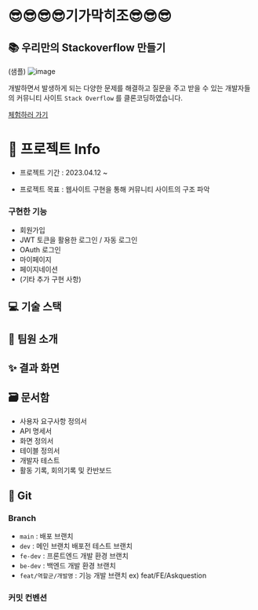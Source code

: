 # 😎😎😎😎기가막히조😎😎😎

## 📚 우리만의 Stackoverflow 만들기

(샘플)
![image](https://user-images.githubusercontent.com/50021232/231765201-f3ddb357-5996-4495-b4c7-e6b51ae86b4d.png)

개발하면서 발생하게 되는 다양한 문제를 해결하고 질문을 주고 받을 수 있는 개발자들의 커뮤니티 사이트 `Stack Overflow` 를 클론코딩하였습니다.

[체험하러 가기](https://www.notion.so/%EB%B0%B0%ED%8F%AC%EB%A7%81%ED%81%AC)



# 📜 프로젝트 Info

- 프로젝트 기간 : 2023.04.12 ~

- 프로젝트 목표 : 웹사이트 구현을 통해 커뮤니티 사이트의 구조 파악

### 구현한 기능

- 회원가입
- JWT 토큰을 활용한 로그인 / 자동 로그인
- OAuth 로그인
- 마이페이지
- 페이지네이션
- (기타 추가 구현 사항)

## 💻 기술 스택

## 🤗 팀원 소개

## ✨ 결과 화면

## 🗃️ 문서함

- 사용자 요구사항 정의서
- API 명세서
- 화면 정의서
- 테이블 정의서
- 개발자 테스트
- 활동 기록, 회의기록 및 칸반보드

## 📁 Git

### Branch

- `main` : 배포 브랜치
- `dev` : 메인 브랜치 배포전 테스트 브랜치
- `fe-dev` : 프론트엔드 개발 환경 브랜치
- `be-dev` : 백엔드 개발 환경 브랜치
- `feat/역할군/개발명` : 기능 개발 브랜치 ex) feat/FE/Askquestion

### 커밋 컨벤션
